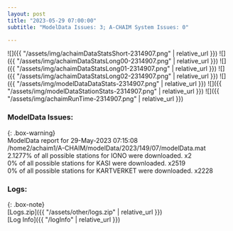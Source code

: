 ```yaml
---
layout: post
title: "2023-05-29 07:00:00"
subtitle: "ModelData Issues: 3; A-CHAIM System Issues: 0"

---
```


![]({{ "/assets/img/achaimDataStatsShort-2314907.png" | relative_url }})
![]({{ "/assets/img/achaimDataStatsLong00-2314907.png" | relative_url }})
![]({{ "/assets/img/achaimDataStatsLong01-2314907.png" | relative_url }})
![]({{ "/assets/img/achaimDataStatsLong02-2314907.png" | relative_url }})
![]({{ "/assets/img/modelDataDataStats-2314907.png" | relative_url }})
![]({{ "/assets/img/modelDataStationStats-2314907.png" | relative_url }})
![]({{ "/assets/img/achaimRunTime-2314907.png" | relative_url }})


### ModelData Issues:  
  
{: .box-warning}  
 ModelData report for 29-May-2023 07:15:08   
 /home2/achaim1/A-CHAIM/modelData/2023/149/07/modelData.mat   
 2.1277% of all possible stations for IONO were downloaded. x2   
 0% of all possible stations for KASI were downloaded. x2519   
 0% of all possible stations for KARTVERKET were downloaded. x2228   
  


### Logs:  
  
{: .box-note}  
[Logs.zip]({{ "/assets/other/logs.zip" | relative_url }})  
[Log Info]({{ "/logInfo" | relative_url }})  
